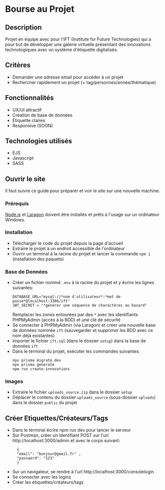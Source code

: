 # Bourse au Projet

## Description
Projet en équipe avec pour l'IFT (Institute for Future Technologies) qui a pour but de développer une galerie virtuelle présentant des innovations technologiques avec un système d'étiquette digitalisés.
<br/>

## Critères
- Demander une adresse email pour accéder à un projet
- Rechercher rapidement un projet (+ tag/personnes/année/thématique)

## Fonctionnalités
- UX/UI attractif
- Création de base de données
- Etiquette claires
- Responsive (SOON)

## Technologies utilisés
- EJS
- Javascript
- SASS

## Ouvrir le site
Il faut suivre ce guide pour préparer et voir le site sur une nouvelle machine.

### Prérequis
[Node.js](https://nodejs.org/) et [Laragon](https://laragon.org/) doivent être installés et prêts à l'usage sur un ordinateur Windows.

### Installation
- Télécharger le code du projet depuis la page d'accueil
- Extraire le projet à un endroit accessible de l'ordinateur
- Ouvrir un terminal à la racine du projet et lancer la commande ```npm i``` (installation des paquets)

### Base de Données
- Créer un fichier nommé ```.env``` à la racine du projet et y écrire les lignes suivantes:
  ```
  DATABASE_URL="mysql://*nom d'utilisateur*:*mot de passe*@localhost:3306/ift"
  JWT_SECRET = "*générer une séquence de charactères au hasard"
  ```
  Remplacer les zones entourées par des ```*``` avec les identifiants PHPMyAdmin (accès à la BDD) et une clé de sécurité
- Se connecter à PHPMyAdmin (via Laragon) et créer une nouvelle base de données nommée ```ift``` (sauvegarder et supprimer les BDD avec ce nom déjà existantes)
- Importer le fichier ```ift.sql``` (dans le dossier ```setup```) dans la base de données ```ift```
- Dans le terminal du projet, exécuter les commandes suivantes:
  ```
  npx prisma migrate dev
  npx prisma generate
  npm run create-innovations
  ```

### Images
- Extraire le fichier ```uploads_source.zip``` dans le dossier ```setup```
- Déplacer le contenu du dossier ```uploads_source``` (sous-dossier ```uploads```) dans le dossier ```public``` du projet

## Créer Etiquettes/Créateurs/Tags
- Dans le terminal écrire npm run dev pour lancer le serveur
- Sur Postman, créer un identifiant POST sur l'url http://localhost:3000/admin et avec le corps suivant: <br>
  ```
    {
    "email": "bonjour@gmail.fr" ,
    "password": "123"
    }
  ```
-   Sur un navigateur, se rendre à l'url http://localhost:3000/consolelogin
-   Se connecter avec les logins
-   Créer les etiquettes/créateurs/tags
